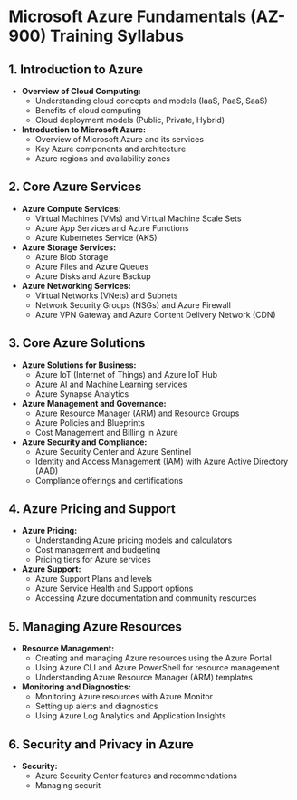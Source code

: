 # Microsoft Azure Fundamentals (AZ-900) Training Syllabus

## 1. Introduction to Azure
- **Overview of Cloud Computing:**
  - Understanding cloud concepts and models (IaaS, PaaS, SaaS)
  - Benefits of cloud computing
  - Cloud deployment models (Public, Private, Hybrid)
- **Introduction to Microsoft Azure:**
  - Overview of Microsoft Azure and its services
  - Key Azure components and architecture
  - Azure regions and availability zones

## 2. Core Azure Services
- **Azure Compute Services:**
  - Virtual Machines (VMs) and Virtual Machine Scale Sets
  - Azure App Services and Azure Functions
  - Azure Kubernetes Service (AKS)
- **Azure Storage Services:**
  - Azure Blob Storage
  - Azure Files and Azure Queues
  - Azure Disks and Azure Backup
- **Azure Networking Services:**
  - Virtual Networks (VNets) and Subnets
  - Network Security Groups (NSGs) and Azure Firewall
  - Azure VPN Gateway and Azure Content Delivery Network (CDN)

## 3. Core Azure Solutions
- **Azure Solutions for Business:**
  - Azure IoT (Internet of Things) and Azure IoT Hub
  - Azure AI and Machine Learning services
  - Azure Synapse Analytics
- **Azure Management and Governance:**
  - Azure Resource Manager (ARM) and Resource Groups
  - Azure Policies and Blueprints
  - Cost Management and Billing in Azure
- **Azure Security and Compliance:**
  - Azure Security Center and Azure Sentinel
  - Identity and Access Management (IAM) with Azure Active Directory (AAD)
  - Compliance offerings and certifications

## 4. Azure Pricing and Support
- **Azure Pricing:**
  - Understanding Azure pricing models and calculators
  - Cost management and budgeting
  - Pricing tiers for Azure services
- **Azure Support:**
  - Azure Support Plans and levels
  - Azure Service Health and Support options
  - Accessing Azure documentation and community resources

## 5. Managing Azure Resources
- **Resource Management:**
  - Creating and managing Azure resources using the Azure Portal
  - Using Azure CLI and Azure PowerShell for resource management
  - Understanding Azure Resource Manager (ARM) templates
- **Monitoring and Diagnostics:**
  - Monitoring Azure resources with Azure Monitor
  - Setting up alerts and diagnostics
  - Using Azure Log Analytics and Application Insights

## 6. Security and Privacy in Azure
- **Security:**
  - Azure Security Center features and recommendations
  - Managing securit
